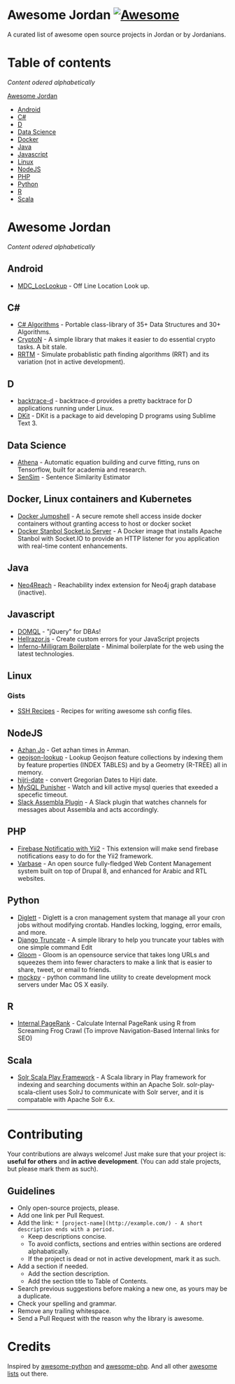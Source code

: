 # Awesome Jordan [![Awesome](https://cdn.rawgit.com/sindresorhus/awesome/d7305f38d29fed78fa85652e3a63e154dd8e8829/media/badge.svg)](https://github.com/jordanopensource/awesome-jordan)

A curated list of awesome open source projects in Jordan or by Jordanians.


# Table of contents

_Content odered alphabetically_

[Awesome Jordan](#awesome-jordan)

- [Android](#android)
- [C#](#c)
- [D](#d)
- [Data Science](#data-science)
- [Docker](#docker)
- [Java](#java)
- [Javascript](#javascript)
- [Linux](#linux)
- [NodeJS](#nodejs)
- [PHP](#php)
- [Python](#python)
- [R](#R)
- [Scala](#scala)

# Awesome Jordan

_Content odered alphabetically_

## Android

* [MDC_LocLookup](https://github.com/NRCMERO/MDC_LocLookup) - Off Line Location Look up.

## C#

  * [C# Algorithms](https://github.com/aalhour/C-Sharp-Algorithms) - Portable class-library of 35+ Data Structures and 30+ Algorithms.
  * [CryptoN](https://github.com/tamimsalem/CryptoN) - A simple library that makes it easier to do essential crypto tasks. A bit stale.
  * [RRTM](https://github.com/BaselAriqat/RRTM) - Simulate probablistic path finding algorithms (RRT) and its variation (not in active development).

## D

  * [backtrace-d](https://github.com/yazd/backtrace-d) - backtrace-d provides a pretty backtrace for D applications running under Linux.
  * [DKit](https://github.com/yazd/DKit) - DKit is a package to aid developing D programs using Sublime Text 3.

## Data Science

* [Athena](https://github.com/arabiaweather/athena) - Automatic equation building and curve fitting, runs on Tensorflow, built for academia and research.
* [SenSim](https://github.com/natsheh/sensim) - Sentence Similarity Estimator


## Docker, Linux containers and Kubernetes
* [Docker Jumpshell](https://github.com/muayyad-alsadi/docker-jumpshell) - A secure remote shell access inside docker containers without granting access to host or docker socket
* [Docker Stanbol Socket.io Server](https://github.com/Vardot/docker-stanbol-nodejs) - A Docker image that installs Apache Stanbol with Socket.IO to provide an HTTP listener for you application with real-time content enhancements.

## Java
* [Neo4Reach](https://github.com/wael34218/neo4reach) - Reachability index extension for Neo4j graph database (inactive).


## Javascript
* [DOMQL](http://amasad.github.io/DOMQL/) - "jQuery" for DBAs!
* [Hellrazor.js](https://github.com/KhaledElAnsari/Hellrazor.js) - Create custom errors for your JavaScript projects
* [Inferno-Milligram Boilerplate](https://github.com/KhaledElAnsari/inferno-milligram-boilerplate) - Minimal boilerplate for the web using the latest technologies.

## Linux

### Gists
* [SSH Recipes](https://gist.github.com/mjalajel/beaa91a5f8d04ebb464c2c28da01406a) - Recipes for writing awesome ssh config files.

## NodeJS
* [Azhan Jo](https://github.com/faressoft/azhan-jo) - Get azhan times in Amman.
* [geojson-lookup](https://github.com/nestrom/geojson-lookup) - Lookup Geojson feature collections by indexing them by feature properties (INDEX TABLES) and by a Geometry (R-TREE) all in memory.
* [hijri-date](https://github.com/arabiaweather/hijri-date) - convert Gregorian Dates to Hijri date.
* [MySQL Punisher](https://github.com/faressoft/mysql-punisher) - Watch and kill active mysql queries that exeeded a specefic timeout.
* [Slack Assembla Plugin](https://github.com/Ramzi-Alqrainy/slack-assembla-plugin) - A Slack plugin that watches channels for messages about Assembla and acts accordingly.

## PHP
* [Firebase Notificatio with Yii2](https://github.com/OpenSooq/yii2-firebase-notification) - This extension will make send firebase notifications easy to do for the Yii2 framework.
* [Varbase](https://github.com/Vardot/varbase) - An open source fully-fledged Web Content Management system built on top of Drupal 8, and enhanced for Arabic and RTL websites.

## Python
* [Diglett](https://github.com/OpenSooq/Diglett) - Diglett is a cron management system that manage all your cron jobs without modifying crontab. Handles locking, logging, error emails, and more.
* [Django Truncate](https://github.com/KhaledElAnsari/django-truncate) - A simple library to help you truncate your tables with one simple command Edit
* [Gloom](https://github.com/OpenSooq/Gloom) -  Gloom is an opensource service that takes long URLs and squeezes them into fewer characters to make a link that is easier to share, tweet, or email to friends.
* [mockpy](https://github.com/nsomar/mockpy) - python command line utility to create development mock servers under Mac OS X easily.

## R
* [Internal PageRank](https://github.com/Ramzi-Alqrainy/internal-pagrank) - Calculate Internal PageRank using R from Screaming Frog Crawl (To improve Navigation-Based Internal links for SEO)

## Scala
* [Solr Scala Play Framework](https://github.com/Ramzi-Alqrainy/solr-play-scala-client) - A Scala library in Play framework for indexing and searching documents within an Apache Solr. solr-play-scala-client uses SolrJ to communicate with Solr server, and it is compatable with Apache Solr 6.x.

______________

# Contributing

Your contributions are always welcome! Just make sure that your project is: **useful for others** and **in active development**. (You can add stale projects, but please mark them as such).

## Guidelines

* Only open-source projects, please.
* Add one link per Pull Request.
* Add the link: `* [project-name](http://example.com/) - A short description ends with a period.`
    * Keep descriptions concise.
    * To avoid conflicts, sections and entries within sections are ordered alphabatically.
    * If the project is dead or not in active development, mark it as such.
* Add a section if needed.
    * Add the section description.
    * Add the section title to Table of Contents.
* Search previous suggestions before making a new one, as yours may be a duplicate.
* Check your spelling and grammar.
* Remove any trailing whitespace.
* Send a Pull Request with the reason why the library is awesome.


# Credits
Inspired by [awesome-python](https://github.com/vinta/awesome-python) and [awesome-php](https://github.com/ziadoz/awesome-php). And all other [awesome lists](https://github.com/sindresorhus/awesome-awesome-awesome-awesome) out there.
